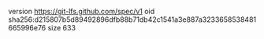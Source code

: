 version https://git-lfs.github.com/spec/v1
oid sha256:d215807b5d89492896dfb88b71db42c1541a3e887a3233658538481665996e76
size 633
